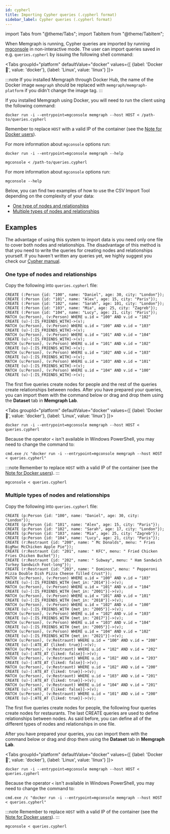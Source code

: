 ```yaml
---
id: cypherl
title: Importing Cypher queries (.cypherl format)
sidebar_label: Cypher queries (.cypherl format)
---
```

import Tabs from "@theme/Tabs"; import TabItem from "@theme/TabItem";

When Memgraph is running, Cypher queries are imported by running
[mgconsole](/connect-to-memgraph/methods/mgconsole.md) in non-interactive mode.
The user can import queries saved in e.g. `queries.cypherl` by issuing the
following shell command:


<Tabs
  groupId="platform"
  defaultValue="docker"
  values={[
    {label: 'Docker 🐳', value: 'docker'},
    {label: 'Linux', value: 'linux'}
  ]}>
  <TabItem value="docker">

:::note
If you installed Memgraph through Docker Hub, the name of the Docker image
`memgraph` should be replaced with `memgraph/memgraph-platform` if you didn't
change the image tag.
:::

If you installed Memgraph using Docker, you will need to run the client using
the following command:

```console
docker run -i --entrypoint=mgconsole memgraph --host HOST < /path-to/queries.cypherl
```

Remember to replace `HOST` with a valid IP of the container (see the [Note for
Docker
users](/database-functionalities/work-with-docker.md#docker-container-ip-address)).

For more information about `mgconsole` options run:

```console
docker run -i --entrypoint=mgconsole memgraph --help
```

  </TabItem>
  <TabItem value= 'linux'>

```console
mgconsole < /path-to/queries.cypherl
```

For more information about `mgconsole` options run:

```console
mgconsole --help
```

  </TabItem>
</Tabs>

Below, you can find two examples of how to use the CSV Import Tool depending on
the complexity of your data:
- [One type of nodes and relationships](#one-type-of-nodes-and-relationships)
- [Multiple types of nodes and
  relationships](#multiple-types-of-nodes-and-relationships)

## Examples

The advantage of using this system to import data is you need only one file to
cover both nodes and relationships. The disadvantage of this method is that you
need to write the queries for creating nodes and relationships yourself. If you
haven't written any queries yet, we highly suggest you check our [Cypher
manual](https://memgraph.com/docs/cypher-manual).

### One type of nodes and relationships

Copy the following into `queries.cypherl` file:

```plaintext
CREATE (:Person {id: "100", name: "Daniel", age: 30, city: "London"});
CREATE (:Person {id: "101", name: "Alex", age: 15, city: "Paris"});
CREATE (:Person {id: "102", name: "Sarah", age: 101, city: "London"});
CREATE (:Person {id: "103", name: "Mia", age: 25, city: "Zagreb"});
CREATE (:Person {id: "104", name: "Lucy", age: 21, city: "Paris"});
MATCH (u:Person), (v:Person) WHERE u.id = "100" AND v.id = "102" CREATE (u)-[:IS_FRIENDS_WITH]->(v);
MATCH (u:Person), (v:Person) WHERE u.id = "100" AND v.id = "103" CREATE (u)-[:IS_FRIENDS_WITH]->(v);
MATCH (u:Person), (v:Person) WHERE u.id = "101" AND v.id = "104" CREATE (u)-[:IS_FRIENDS_WITH]->(v);
MATCH (u:Person), (v:Person) WHERE u.id = "101" AND v.id = "102" CREATE (u)-[:IS_FRIENDS_WITH]->(v);
MATCH (u:Person), (v:Person) WHERE u.id = "102" AND v.id = "103" CREATE (u)-[:IS_FRIENDS_WITH]->(v);
MATCH (u:Person), (v:Person) WHERE u.id = "103" AND v.id = "101" CREATE (u)-[:IS_FRIENDS_WITH]->(v);
MATCH (u:Person), (v:Person) WHERE u.id = "104" AND v.id = "100" CREATE (u)-[:IS_FRIENDS_WITH]->(v);
```

The first five queries create nodes for people and the rest of the queries create
relationships between nodes. After you have prepared your queries, you can
import them with the command below or drag and drop them using the
**Dataset** tab in **Memgraph Lab**.

<Tabs
  groupId="platform"
  defaultValue="docker"
  values={[
    {label: 'Docker 🐳', value: 'docker'},
    {label: 'Linux', value: 'linux'}
  ]}>
  <TabItem value="docker">

```console
docker run -i --entrypoint=mgconsole memgraph --host HOST < queries.cypherl
```

Because the operator `<` isn't available in Windows PowerShell, you may need to change the command to:

```console
cmd.exe /c "docker run -i --entrypoint=mgconsole memgraph --host HOST < queries.cypherl"
```

:::note
Remember to replace `HOST` with a valid IP of the container (see the [Note for Docker
users](/database-functionalities/work-with-docker.md#docker-container-ip-address)).
:::

  </TabItem>
  <TabItem value= 'linux'>

```console
mgconsole < queries.cypherl
```

  </TabItem>
</Tabs>

### Multiple types of nodes and relationships

Copy the following into `queries.cypherl` file:

```plaintext
CREATE (p:Person {id: "100", name: "Daniel", age: 30, city: "London"});
CREATE (p:Person {id: "101", name: "Alex", age: 15, city: "Paris"});
CREATE (p:Person {id: "102", name: "Sarah", age: 17, city: "London"});
CREATE (p:Person {id: "103", name: "Mia", age: 25, city: "Zagreb"});
CREATE (p:Person {id: "104", name: "Lucy", age: 21, city: "Paris"});
CREATE (r:Restraunt {id: "200", name: " Mc Donalds", menu: " Fries BigMac McChicken Apple Pie"});
CREATE (r:Restraunt {id: "201", name: " KFC", menu: " Fried Chicken Fries Chicken Bucket"});
CREATE (r:Restraunt {id: "202", name: " Subway", menu: " Ham Sandwich Turkey Sandwich Foot-long"});
CREATE (r:Restraunt {id: "203", name: " Dominos", menu: " Pepperoni Pizza Double Dish Pizza Cheese filled Crust"});
MATCH (u:Person), (v:Person) WHERE u.id = "100" AND v.id = "103" CREATE (u)-[:IS_FRIENDS_WITH {met_in: "2014"}]->(v);
MATCH (u:Person), (v:Person) WHERE u.id = "101" AND v.id = "104" CREATE (u)-[:IS_FRIENDS_WITH {met_in: "2001"}]->(v);
MATCH (u:Person), (v:Person) WHERE u.id = "101" AND v.id = "101" CREATE (u)-[:IS_FRIENDS_WITH {met_in: "2018"}]->(v);
MATCH (u:Person), (v:Person) WHERE u.id = "102" AND v.id = "100" CREATE (u)-[:IS_FRIENDS_WITH {met_in: "2005"}]->(v);
MATCH (u:Person), (v:Person) WHERE u.id = "102" AND v.id = "103" CREATE (u)-[:IS_FRIENDS_WITH {met_in: "2017"}]->(v);
MATCH (u:Person), (v:Person) WHERE u.id = "103" AND v.id = "104" CREATE (u)-[:IS_FRIENDS_WITH {met_in: "2005"}]->(v);
MATCH (u:Person), (v:Person) WHERE u.id = "104" AND v.id = "102" CREATE (u)-[:IS_FRIENDS_WITH {met_in: "2021"}]->(v);
MATCH (u:Person), (v:Restraunt) WHERE u.id = "100" AND v.id = "200" CREATE (u)-[:ATE_AT {liked: true}]->(v);
MATCH (u:Person), (v:Restraunt) WHERE u.id = "102" AND v.id = "202" CREATE (u)-[:ATE_AT {liked: false}]->(v);
MATCH (u:Person), (v:Restraunt) WHERE u.id = "102" AND v.id = "203" CREATE (u)-[:ATE_AT {liked: false}]->(v);
MATCH (u:Person), (v:Restraunt) WHERE u.id = "102" AND v.id = "200" CREATE (u)-[:ATE_AT {liked: true}]->(v);
MATCH (u:Person), (v:Restraunt) WHERE u.id = "103" AND v.id = "201" CREATE (u)-[:ATE_AT {liked: true}]->(v);
MATCH (u:Person), (v:Restraunt) WHERE u.id = "104" AND v.id = "201" CREATE (u)-[:ATE_AT {liked: false}]->(v);
MATCH (u:Person), (v:Restraunt) WHERE u.id = "101" AND v.id = "200" CREATE (u)-[:ATE_AT {liked: true}]->(v);
```

The first five queries create nodes for people, the following four queries
create nodes for restaurants. The last CREATE queries are used to define
relationships between nodes. As said before, you can define all of the different
types of nodes and relationships in one file.

After you have prepared your queries, you can
import them with the command below or drag and drop them using the
**Dataset** tab in **Memgraph Lab**.

<Tabs
  groupId="platform"
  defaultValue="docker"
  values={[
    {label: 'Docker 🐳', value: 'docker'},
    {label: 'Linux', value: 'linux'}
  ]}>
  <TabItem value="docker">

```console
docker run -i --entrypoint=mgconsole memgraph --host HOST < queries.cypherl
```

Because the operator `<` isn't available in Windows PowerShell, you may need to change the command to:

```console
cmd.exe /c "docker run -i --entrypoint=mgconsole memgraph --host HOST < queries.cypherl"
```

:::note
Remember to replace `HOST` with a valid IP of the container (see the [Note for Docker
users](/database-functionalities/work-with-docker.md#docker-container-ip-address)).
:::

  </TabItem>
  <TabItem value= 'linux'>

```console
mgconsole < queries.cypherl
```

  </TabItem>
</Tabs>
